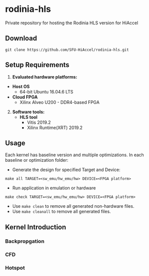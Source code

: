 # rodinia-hls
Private repository for hosting the Rodinia HLS version for HiAccel

## Download

```shell
git clone https://github.com/SFU-HiAccel/rodinia-hls.git
```

## Setup Requirements
1. **Evaluated hardware platforms:**
  + **Host OS**
    + 64-bit Ubuntu 16.04.6 LTS
  + **Cloud FPGA**
    + Xilinx Alveo U200 - DDR4-based FPGA
2. **Software tools:**
   + **HLS tool**
     + Vitis 2019.2
     + Xilinx Runtime(XRT) 2019.2

## Usage
Each kernel has baseline version and multiple optimizations. In each baseline or optimization folder:

+ Generate the design for specified Target and Device:

```shell
make all TARGET=<sw_emu/hw_emu/hw> DEVICE=<FPGA platform>
```

+ Run application in emulation or hardware
```shell
make check TARGET=<sw_emu/hw_emu/hw> DEVICE=<FPGA platform>
```

+ Use ``make clean`` to remove all generated non-hardware files. 
+ Use ``make cleanall`` to remove all generated files.



## Kernel Introduction

### Backpropgation

### CFD 

### Hotspot







